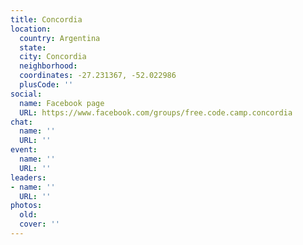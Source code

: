 ```yaml
---
title: Concordia
location:
  country: Argentina
  state: 
  city: Concordia
  neighborhood: 
  coordinates: -27.231367, -52.022986
  plusCode: ''
social:
  name: Facebook page
  URL: https://www.facebook.com/groups/free.code.camp.concordia
chat:
  name: ''
  URL: ''
event:
  name: ''
  URL: ''
leaders:
- name: ''
  URL: ''
photos:
  old: 
  cover: ''
---
```

